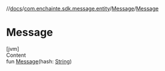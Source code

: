 //[docs](../../index.md)/[com.enchainte.sdk.message.entity](../index.md)/[Message](index.md)/[Message](-message.md)



# Message  
[jvm]  
Content  
fun [Message](-message.md)(hash: [String](https://kotlinlang.org/api/latest/jvm/stdlib/kotlin/-string/index.html))  



